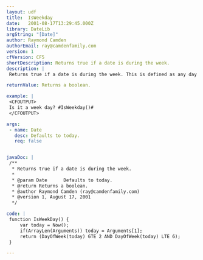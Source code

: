 ```yaml
---
layout: udf
title:  IsWeekday
date:   2001-08-17T13:29:45.000Z
library: DateLib
argString: "[Date]"
author: Raymond Camden
authorEmail: ray@camdenfamily.com
version: 1
cfVersion: CF5
shortDescription: Returns true if a date is during the week.
description: |
 Returns true if a date is during the week. This is defined as any day between Monday and Friday. The function defaults to today.

returnValue: Returns a boolean.

example: |
 <CFOUTPUT>
 Is it a week day? #IsWeekday()#
 </CFOUTPUT>

args:
 - name: Date
   desc: Defaults to today.
   req: false


javaDoc: |
 /**
  * Returns true if a date is during the week.
  * 
  * @param Date      Defaults to today. 
  * @return Returns a boolean. 
  * @author Raymond Camden (ray@camdenfamily.com) 
  * @version 1, August 17, 2001 
  */

code: |
 function IsWeekDay() {
     var today = Now();
     if(ArrayLen(Arguments)) today = Arguments[1];
     return (DayOfWeek(today) GTE 2 AND DayOfWeek(today) LTE 6);
 }

---
```


